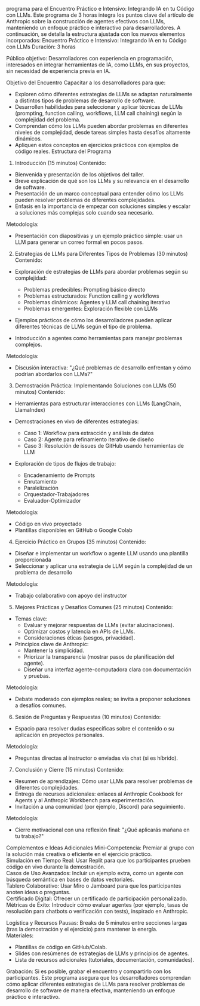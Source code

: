 programa para el Encuentro Práctico e Intensivo: 
Integrando IA en tu Código con LLMs. 
Este programa de 3 horas integra los puntos clave del artículo de Anthropic sobre la construcción de agentes efectivos con LLMs, 
manteniendo un enfoque práctico e interactivo para desarrolladores. 
A continuación, se detalla la estructura ajustada con los nuevos elementos incorporados:
Encuentro Práctico e Intensivo: Integrando IA en tu Código con LLMs
Duración: 3 horas

Público objetivo: Desarrolladores con experiencia en programación, interesados en integrar herramientas de IA, como LLMs, en sus proyectos, sin necesidad de experiencia previa en IA.

Objetivo del Encuentro
Capacitar a los desarrolladores para que:  
- Exploren cómo diferentes estrategias de LLMs se adaptan naturalmente a distintos tipos de problemas de desarrollo de software.
- Desarrollen habilidades para seleccionar y aplicar técnicas de LLMs (prompting, function calling, workflows, LLM call chaining) según la complejidad del problema.
- Comprendan cómo los LLMs pueden abordar problemas en diferentes niveles de complejidad, desde tareas simples hasta desafíos altamente dinámicos.
- Apliquen estos conceptos en ejercicios prácticos con ejemplos de código reales.
Estructura del Programa
1. Introducción (15 minutos)
Contenido:  
- Bienvenida y presentación de los objetivos del taller.
- Breve explicación de qué son los LLMs y su relevancia en el desarrollo de software.
- Presentación de un marco conceptual para entender cómo los LLMs pueden resolver problemas de diferentes complejidades.
- Énfasis en la importancia de empezar con soluciones simples y escalar a soluciones más complejas solo cuando sea necesario.

Metodología:  
- Presentación con diapositivas y un ejemplo práctico simple: usar un LLM para generar un correo formal en pocos pasos.

2. Estrategias de LLMs para Diferentes Tipos de Problemas (30 minutos)
Contenido:  
- Exploración de estrategias de LLMs para abordar problemas según su complejidad:
  * Problemas predecibles: Prompting básico directo
  * Problemas estructurados: Function calling y workflows
  * Problemas dinámicos: Agentes y LLM call chaining iterativo
  * Problemas emergentes: Exploración flexible con LLMs

- Ejemplos prácticos de cómo los desarrolladores pueden aplicar diferentes técnicas de LLMs según el tipo de problema.
- Introducción a agentes como herramientas para manejar problemas complejos.

Metodología:  
- Discusión interactiva: "¿Qué problemas de desarrollo enfrentan y cómo podrían abordarlos con LLMs?"

3. Demostración Práctica: Implementando Soluciones con LLMs (50 minutos)
Contenido:  
- Herramientas para estructurar interacciones con LLMs (LangChain, LlamaIndex)
- Demostraciones en vivo de diferentes estrategias:
  * Caso 1: Workflow para extracción y análisis de datos
  * Caso 2: Agente para refinamiento iterativo de diseño
  * Caso 3: Resolución de issues de GitHub usando herramientas de LLM

- Exploración de tipos de flujos de trabajo:
  * Encadenamiento de Prompts
  * Enrutamiento
  * Paralelización
  * Orquestador-Trabajadores
  * Evaluador-Optimizador

Metodología:  
- Código en vivo proyectado
- Plantillas disponibles en GitHub o Google Colab

4. Ejercicio Práctico en Grupos (35 minutos)
Contenido:  
- Diseñar e implementar un workflow o agente LLM usando una plantilla proporcionada
- Seleccionar y aplicar una estrategia de LLM según la complejidad de un problema de desarrollo

Metodología:  
- Trabajo colaborativo con apoyo del instructor

5. Mejores Prácticas y Desafíos Comunes (25 minutos)
Contenido:  
- Temas clave:  
  - Evaluar y mejorar respuestas de LLMs (evitar alucinaciones).  
  - Optimizar costos y latencia en APIs de LLMs.  
  - Consideraciones éticas (sesgos, privacidad).  
- Principios clave de Anthropic:  
  - Mantener la simplicidad.  
  - Priorizar la transparencia (mostrar pasos de planificación del agente).  
  - Diseñar una interfaz agente-computadora clara con documentación y pruebas.

Metodología:  
- Debate moderado con ejemplos reales; se invita a proponer soluciones a desafíos comunes.

6. Sesión de Preguntas y Respuestas (10 minutos)
Contenido:  
- Espacio para resolver dudas específicas sobre el contenido o su aplicación en proyectos personales.

Metodología:  
- Preguntas directas al instructor o enviadas vía chat (si es híbrido).

7. Conclusión y Cierre (15 minutos)
Contenido:  
- Resumen de aprendizajes: Cómo usar LLMs para resolver problemas de diferentes complejidades.  
- Entrega de recursos adicionales: enlaces al Anthropic Cookbook for Agents y al Anthropic Workbench para experimentación.  
- Invitación a una comunidad (por ejemplo, Discord) para seguimiento.

Metodología:  
- Cierre motivacional con una reflexión final: "¿Qué aplicarás mañana en tu trabajo?"

Complementos e Ideas Adicionales
Mini-Competencia: Premiar al grupo con la solución más creativa o eficiente en el ejercicio práctico.  
Simulación en Tiempo Real: Usar Replit para que los participantes prueben código en vivo durante la demostración.  
Casos de Uso Avanzados: Incluir un ejemplo extra, como un agente con búsqueda semántica en bases de datos vectoriales.  
Tablero Colaborativo: Usar Miro o Jamboard para que los participantes anoten ideas o preguntas.  
Certificado Digital: Ofrecer un certificado de participación personalizado.  
Métricas de Éxito: Introducir cómo evaluar agentes (por ejemplo, tasas de resolución para chatbots o verificación con tests), inspirado en Anthropic.

Logística y Recursos
Pausas: Breaks de 5 minutos entre secciones largas (tras la demostración y el ejercicio) para mantener la energía.  
Materiales:  
- Plantillas de código en GitHub/Colab.  
- Slides con resúmenes de estrategias de LLMs y principios de agentes.  
- Lista de recursos adicionales (tutoriales, documentación, comunidades).

Grabación: Si es posible, grabar el encuentro y compartirlo con los participantes.
Este programa asegura que los desarrolladores comprendan cómo aplicar diferentes estrategias de LLMs para resolver problemas de desarrollo de software de manera efectiva, manteniendo un enfoque práctico e interactivo.